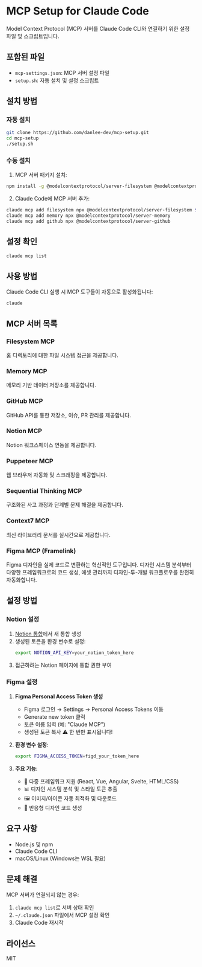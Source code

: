 # MCP Setup for Claude Code

Model Context Protocol (MCP) 서버를 Claude Code CLI와 연결하기 위한 설정 파일 및 스크립트입니다.

## 포함된 파일

- `mcp-settings.json`: MCP 서버 설정 파일
- `setup.sh`: 자동 설치 및 설정 스크립트

## 설치 방법

### 자동 설치

```bash
git clone https://github.com/danlee-dev/mcp-setup.git
cd mcp-setup
./setup.sh
```

### 수동 설치

1. MCP 서버 패키지 설치:
```bash
npm install -g @modelcontextprotocol/server-filesystem @modelcontextprotocol/server-memory @modelcontextprotocol/server-github
```

2. Claude Code에 MCP 서버 추가:
```bash
claude mcp add filesystem npx @modelcontextprotocol/server-filesystem $HOME
claude mcp add memory npx @modelcontextprotocol/server-memory
claude mcp add github npx @modelcontextprotocol/server-github
```

## 설정 확인

```bash
claude mcp list
```

## 사용 방법

Claude Code CLI 실행 시 MCP 도구들이 자동으로 활성화됩니다:
```bash
claude
```

## MCP 서버 목록

### Filesystem MCP
홈 디렉토리에 대한 파일 시스템 접근을 제공합니다.

### Memory MCP
메모리 기반 데이터 저장소를 제공합니다.

### GitHub MCP
GitHub API를 통한 저장소, 이슈, PR 관리를 제공합니다.

### Notion MCP
Notion 워크스페이스 연동을 제공합니다.

### Puppeteer MCP
웹 브라우저 자동화 및 스크래핑을 제공합니다.

### Sequential Thinking MCP
구조화된 사고 과정과 단계별 문제 해결을 제공합니다.

### Context7 MCP
최신 라이브러리 문서를 실시간으로 제공합니다.

### Figma MCP (Framelink)
Figma 디자인을 실제 코드로 변환하는 혁신적인 도구입니다. 디자인 시스템 분석부터 다양한 프레임워크로의 코드 생성, 에셋 관리까지 디자인-투-개발 워크플로우를 완전히 자동화합니다.

## 설정 방법

### Notion 설정
1. [Notion 통합](https://www.notion.so/profile/integrations)에서 새 통합 생성
2. 생성된 토큰을 환경 변수로 설정:
   ```bash
   export NOTION_API_KEY=your_notion_token_here
   ```
3. 접근하려는 Notion 페이지에 통합 권한 부여

### Figma 설정
1. **Figma Personal Access Token 생성**
   - Figma 로그인 → Settings → Personal Access Tokens 이동
   - Generate new token 클릭
   - 토큰 이름 입력 (예: "Claude MCP")
   - 생성된 토큰 복사 ⚠️ 한 번만 표시됩니다!

2. **환경 변수 설정**:
   ```bash
   export FIGMA_ACCESS_TOKEN=figd_your_token_here
   ```

3. **주요 기능**:
   - 🎨 다중 프레임워크 지원 (React, Vue, Angular, Svelte, HTML/CSS)
   - 📊 디자인 시스템 분석 및 스타일 토큰 추출
   - 🖼️ 이미지/아이콘 자동 최적화 및 다운로드
   - 📱 반응형 디자인 코드 생성

## 요구 사항

- Node.js 및 npm
- Claude Code CLI
- macOS/Linux (Windows는 WSL 필요)

## 문제 해결

MCP 서버가 연결되지 않는 경우:
1. `claude mcp list`로 서버 상태 확인
2. `~/.claude.json` 파일에서 MCP 설정 확인
3. Claude Code 재시작

## 라이선스

MIT